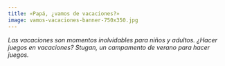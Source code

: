 ```yaml
---
title: «Papá, ¿vamos de vacaciones?»
image: vamos-vacaciones-banner-750x350.jpg
---
```


*Las vacaciones son momentos inolvidables para niños y adultos. ¿Hacer juegos en vacaciones? Stugan, un campamento de verano para hacer juegos.*

<!--more-->

